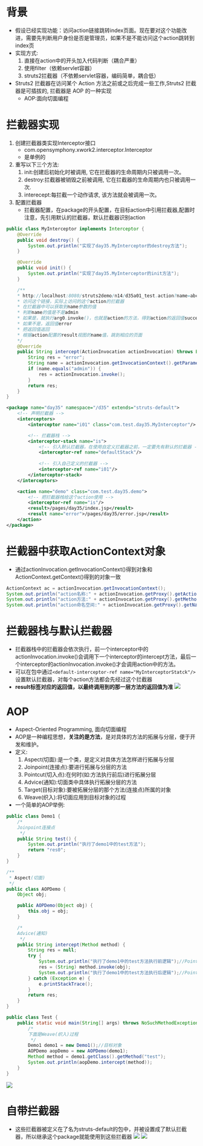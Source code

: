 # 背景
* 假设已经实现功能：访问action链接跳转index页面。现在要对这个功能改进，需要先判断用户身份是否是管理员，如果不是不能访问这个action跳转到index页
* 实现方式:
  1. 直接在action中的开头加入代码判断（耦合严重）
  2. 使用filter（依赖servlet容器）
  3. struts2拦截器（不依赖servlet容器，编码简单，耦合低）
* Struts2 拦截器在访问某个 Action 方法之前或之后完成一些工作,Struts2 拦截器是可插拔的, 拦截器是 AOP 的一种实现
  * AOP:面向切面编程

# 拦截器实现
1. 创建拦截器类实现Interceptor接口
   * com.opensymphony.xwork2.interceptor.Interceptor
   * 是单例的
2. 重写以下三个方法:
   1. init:创建后初始化时被调用, 它在拦截器的生命周期内只被调用一次。
   2. destroy:拦截器被销毁之前被调用, 它在拦截器的生命周期内也只被调用一次. 
   3. interecept:每拦截一个动作请求, 该方法就会被调用一次。
3. 配置拦截器
   * 拦截器配置，在package的开头配置，在目标action中引用拦截器,配置时注意，先引用默认的拦截器，默认拦截器识别action
```java
public class MyInterceptor implements Interceptor {
    @Override
    public void destroy() {
        System.out.println("实现了day35.MyInterceptor的destroy方法");
    }

    @Override
    public void init() {
        System.out.println("实现了day35.MyInterceptor的init方法");
    }

    /**
    * http://localhost:8080/struts2demo/n14/d35a01_test.action?name=abc
    * 访问这个链接，实际上访问的这个action的拦截器
    * 在拦截器中可以获取到name参数的值
    * 判断name的值是不是admin
    * 如果是，就执行arg0.invoke()，也就是action的方法，得到action的返回值success
    * 如果不是，返回值error
    * 把返回值返回
    * 根据action配置的result视图的name值，跳到相应的页面
    */
    @Override
    public String intercept(ActionInvocation actionInvocation) throws Exception {
        String res = "error";
        String name = actionInvocation.getInvocationContext().getParameters().get("name").getValue();
        if (name.equals("admin")) {
            res = actionInvocation.invoke();
        }
        return res;
    }
}
```

```xml
<package name="day35" namespace="/d35" extends="struts-default">
    <!-- 声明拦截器 -->
    <interceptors>
        <interceptor name="i01" class="com.test.day35.MyInterceptor"/>

        <!-- 拦截器栈 -->
        <interceptor-stack name="is">
            <!-- 引入默认拦截器，在使用自定义拦截器之前，一定要先有默认的拦截器 -->
            <interceptor-ref name="defaultStack"/>
        
            <!-- 引入自己定义的拦截器 -->
            <interceptor-ref name="i01"/>
        </interceptor-stack>
    </interceptors>

    <action name="demo" class="com.test.day35.demo">
        <!-- 把拦截器栈给这个action使用 -->
        <interceptor-ref name="is"/>
        <result>/pages/day35/index.jsp</result>
        <result name="error">/pages/day35/error.jsp</result>
    </action>
</package>
```

# 拦截器中获取ActionContext对象
* 通过actionInvocation.getInvocationContext()得到对象和ActionContext.getContext()得到的对象一致
```java
ActionContext ac = actionInvocation.getInvocationContext();
System.out.println("action名称:" + actionInvocation.getProxy().getActionName());
System.out.println("action方法:" + actionInvocation.getProxy().getMethod());
System.out.println("action命名空间:" + actionInvocation.getProxy().getNamespace());
```

# 拦截器栈与默认拦截器
* 拦截器栈中的拦截器会依次执行，前一个interceptor中的actionInvocation.invoke()会调用下一个interceptor的intercept方法，最后一个interceptor的actionInvocation.invoke()才会调用action中的方法。
* 可以在包中通过`<default-interceptor-ref name="MyInterceptorStatck"/>`设置默认拦截器，对每个action方法都会先经过这个拦截器
* **result标签对应的返回值，以最终调用到的那一层方法的返回值为准**
![](picture/01.png)


# AOP
* Aspect-Oriented Programming, 面向切面编程
* AOP是一种编程思想，**关注的是方法**，是对具体的方法的拓展与分层，便于开发和维护。
* 定义:
  1. Aspect(切面):是一个类，是定义对具体方法怎样进行拓展与分层
  2. Joinpoint(连接点):要进行拓展与分层的方法
  3. Pointcut(切入点):在何时(如:方法执行前后)进行拓展分层
  4. Advice(通知):切面类中具体执行拓展分层的方法
  5. Target(目标对象):要被拓展分层的那个方法(连接点)所属的对象
  6. Weave(织入):将切面应用到目标对象的过程
* 一个简单的AOP举例:

```java
public class Demo1 {
    /*
    Joinpoint连接点
     */
    public String test() {
        System.out.println("执行了demo1中的test方法");
        return "res0";
    }
}
```

```java
/**
 * Aspect(切面)
 */
public class AOPDemo {
    Object obj;

    public AOPDemo(Object obj) {
        this.obj = obj;
    }

    /*
    Advice(通知)
     */
    public String intercept(Method method) {
        String res = null;
        try {
            System.out.println("执行了demo1中的test方法执行前逻辑");//Pointcut切入点
            res = (String) method.invoke(obj);
            System.out.println("执行了demo1中的test方法执行后逻辑");//Pointcut切入点
        } catch (Exception e) {
            e.printStackTrace();
        }
        return res;
    }
}
```

```java
public class Test {
    public static void main(String[] args) throws NoSuchMethodException {
        /*
        下面是Weave(织入)过程
         */
        Demo1 demo1 = new Demo1();//目标对象
        AOPDemo aopDemo = new AOPDemo(demo1);
        Method method = demo1.getClass().getMethod("test");
        System.out.println(aopDemo.intercept(method));
    }
}
```
![](picture/02.png)

# 自带拦截器
* 这些拦截器被定义在了名为struts-default的包中，并被设置成了默认拦截器，所以继承这个package就能使用到这些拦截器
![](picture/03.png)
![](picture/04.png)
